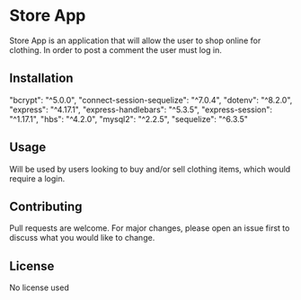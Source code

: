# Store App

Store App is an application that will allow the
user to shop online for clothing. In order to post
a comment the user must log in.


## Installation

"bcrypt": "^5.0.0",
"connect-session-sequelize": "^7.0.4",
"dotenv": "^8.2.0",
"express": "^4.17.1",
"express-handlebars": "^5.3.5",
"express-session": "^1.17.1",
"hbs": "^4.2.0",
"mysql2": "^2.2.5",
"sequelize": "^6.3.5"


## Usage

Will be used by users looking to buy
and/or sell clothing items, which
would require a login.


## Contributing
Pull requests are welcome. For major changes, 
please open an issue first to discuss what you would like to change.


## License
No license used